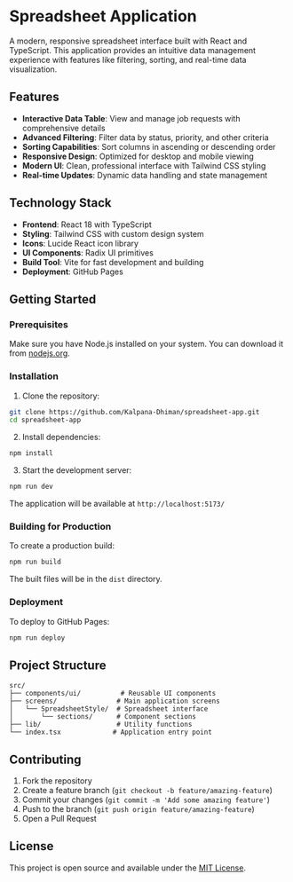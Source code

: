 # Spreadsheet Application

A modern, responsive spreadsheet interface built with React and TypeScript. This application provides an intuitive data management experience with features like filtering, sorting, and real-time data visualization.

## Features

- **Interactive Data Table**: View and manage job requests with comprehensive details
- **Advanced Filtering**: Filter data by status, priority, and other criteria
- **Sorting Capabilities**: Sort columns in ascending or descending order
- **Responsive Design**: Optimized for desktop and mobile viewing
- **Modern UI**: Clean, professional interface with Tailwind CSS styling
- **Real-time Updates**: Dynamic data handling and state management

## Technology Stack

- **Frontend**: React 18 with TypeScript
- **Styling**: Tailwind CSS with custom design system
- **Icons**: Lucide React icon library
- **UI Components**: Radix UI primitives
- **Build Tool**: Vite for fast development and building
- **Deployment**: GitHub Pages

## Getting Started

### Prerequisites

Make sure you have Node.js installed on your system. You can download it from [nodejs.org](https://nodejs.org/).

### Installation

1. Clone the repository:
```bash
git clone https://github.com/Kalpana-Dhiman/spreadsheet-app.git
cd spreadsheet-app
```

2. Install dependencies:
```bash
npm install
```

3. Start the development server:
```bash
npm run dev
```

The application will be available at `http://localhost:5173/`

### Building for Production

To create a production build:

```bash
npm run build
```

The built files will be in the `dist` directory.

### Deployment

To deploy to GitHub Pages:

```bash
npm run deploy
```

## Project Structure

```
src/
├── components/ui/          # Reusable UI components
├── screens/               # Main application screens
│   └── SpreadsheetStyle/  # Spreadsheet interface
│       └── sections/      # Component sections
├── lib/                   # Utility functions
└── index.tsx             # Application entry point
```

## Contributing

1. Fork the repository
2. Create a feature branch (`git checkout -b feature/amazing-feature`)
3. Commit your changes (`git commit -m 'Add some amazing feature'`)
4. Push to the branch (`git push origin feature/amazing-feature`)
5. Open a Pull Request

## License

This project is open source and available under the [MIT License](LICENSE).